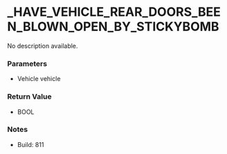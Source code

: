 # _HAVE_VEHICLE_REAR_DOORS_BEEN_BLOWN_OPEN_BY_STICKYBOMB

No description available.

### Parameters
* Vehicle vehicle

### Return Value
* BOOL

### Notes
* Build: 811

